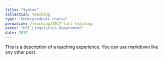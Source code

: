 ```yaml
---
title: "Syntax"
collection: teaching
type: "Undergraduate course"
permalink: /teaching/2017-fall-teaching
venue: "HSE Linguistics Department"
date: 2017
---
```


This is a description of a teaching experience. You can use markdown like any other post.
